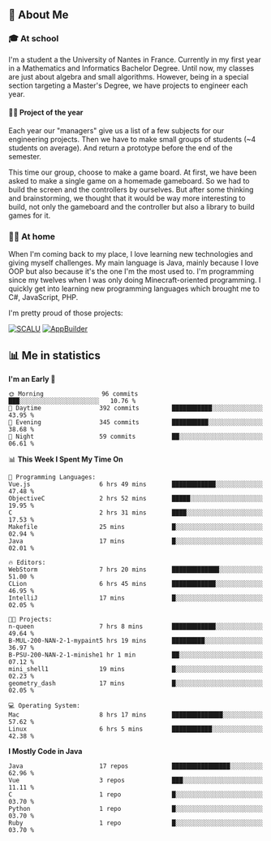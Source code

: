 ## 👀 About Me

### 🎓 At school

I'm a student a the University of Nantes in France. Currently in my first year in a Mathematics and Informatics Bachelor Degree. Until now, my classes are just about algebra and small algorithms. However, being in a special section targeting a Master's Degree, we have projects to engineer each year. 

#### 🔧🔬 Project of the year

Each year our "managers" give us a list of a few subjects for our engineering projects. Then we have to make small groups of students (~4 students on average). And return a prototype before the end of the semester.

This time our group, choose to make a game board. At first, we have been asked to make a single game on a homemade gameboard. So we had to build the screen and the controllers by ourselves. 
But after some thinking and brainstorming, we thought that it would be way more interesting to build, not only the gameboard and the controller but also a library to build games for it.

### 👨‍💻 At home

When I'm coming back to my place, I love learning new technologies and giving myself challenges. My main language is Java, mainly because I love OOP but also because it's the one I'm the most used to. I'm programming since my twelves when I was only doing Minecraft-oriented programming.  I quickly get into learning new programming languages which brought me to C#, JavaScript, PHP. 

I'm pretty proud of those projects:

[![SCALU](https://github-readme-stats.vercel.app/api/pin?username=renardfute&repo=SCALU)](https://github.com/renardfute/scalu)
[![AppBuilder](https://github-readme-stats.vercel.app/api/pin?username=pulsedev2&repo=AppBuilder)](https://github.com/pulsedev2/AppBuilder)

## 📊 Me in statistics
<!--START_SECTION:waka-->
**I'm an Early 🐤** 

```text
🌞 Morning                96 commits          ███░░░░░░░░░░░░░░░░░░░░░░   10.76 % 
🌆 Daytime                392 commits         ███████████░░░░░░░░░░░░░░   43.95 % 
🌃 Evening                345 commits         ██████████░░░░░░░░░░░░░░░   38.68 % 
🌙 Night                  59 commits          ██░░░░░░░░░░░░░░░░░░░░░░░   06.61 % 
```


📊 **This Week I Spent My Time On** 

```text
💬 Programming Languages: 
Vue.js                   6 hrs 49 mins       ████████████░░░░░░░░░░░░░   47.48 % 
ObjectiveC               2 hrs 52 mins       █████░░░░░░░░░░░░░░░░░░░░   19.95 % 
C                        2 hrs 31 mins       ████░░░░░░░░░░░░░░░░░░░░░   17.53 % 
Makefile                 25 mins             █░░░░░░░░░░░░░░░░░░░░░░░░   02.94 % 
Java                     17 mins             █░░░░░░░░░░░░░░░░░░░░░░░░   02.01 % 

🔥 Editors: 
WebStorm                 7 hrs 20 mins       █████████████░░░░░░░░░░░░   51.00 % 
CLion                    6 hrs 45 mins       ████████████░░░░░░░░░░░░░   46.95 % 
IntelliJ                 17 mins             █░░░░░░░░░░░░░░░░░░░░░░░░   02.05 % 

🐱‍💻 Projects: 
n-queen                  7 hrs 8 mins        ████████████░░░░░░░░░░░░░   49.64 % 
B-MUL-200-NAN-2-1-mypaint5 hrs 19 mins       █████████░░░░░░░░░░░░░░░░   36.97 % 
B-PSU-200-NAN-2-1-minishe1 hr 1 min          ██░░░░░░░░░░░░░░░░░░░░░░░   07.12 % 
mini_shell1              19 mins             █░░░░░░░░░░░░░░░░░░░░░░░░   02.23 % 
geometry_dash            17 mins             █░░░░░░░░░░░░░░░░░░░░░░░░   02.05 % 

💻 Operating System: 
Mac                      8 hrs 17 mins       ██████████████░░░░░░░░░░░   57.62 % 
Linux                    6 hrs 5 mins        ███████████░░░░░░░░░░░░░░   42.38 % 
```

**I Mostly Code in Java** 

```text
Java                     17 repos            ████████████████░░░░░░░░░   62.96 % 
Vue                      3 repos             ███░░░░░░░░░░░░░░░░░░░░░░   11.11 % 
C                        1 repo              █░░░░░░░░░░░░░░░░░░░░░░░░   03.70 % 
Python                   1 repo              █░░░░░░░░░░░░░░░░░░░░░░░░   03.70 % 
Ruby                     1 repo              █░░░░░░░░░░░░░░░░░░░░░░░░   03.70 % 
```




<!--END_SECTION:waka-->
